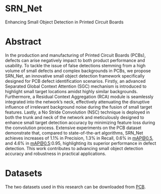 # SRN_Net
Enhancing Small Object Detection in Printed Circuit Boards
# Abstract
In the production and manufacturing of Printed Circuit Boards (PCBs), defects can arise negatively impact to both product performance and usability. To tackle the issue of false detections stemming from a high volume of small defects and complex backgrounds in PCBs, we propose SRN_Net, an innovative small object detection framework specifically designed for PCB defect identification scenarios. Firstly, an advanced Separated Global Context Attention (SGC) mechanism is introduced to highlight small target locations amidst highly similar backgrounds. Furthermore, a Residual Context Aggregation (RCA) module is seamlessly integrated into the network’s neck, effectively attenuating the disruptive influence of irrelevant background noise during the fusion of small target features. Lastly, a No Stride Convolution (NSC) technique is deployed in both the trunk and neck of the network and meticulously designed to enhance small target detection accuracy by minimizing feature loss during the convolution process. Extensive experiments on the PCB dataset demonstrate that, compared to state-of-the-art algorithms, SRN_Net achieves increases of 1.1% in Precision, 1.3% in Recall, 0.6% in mAP@0.5, and 4.6% in mAP@0.5:0.95, highlighting its superior performance in defect detection. This work contributes to advancing small object detection accuracy and robustness in practical applications.
# Datasets
The two datasets used in this research can be downloaded from [PCB](https://robotics.pkusz.edu.cn/resources/).
